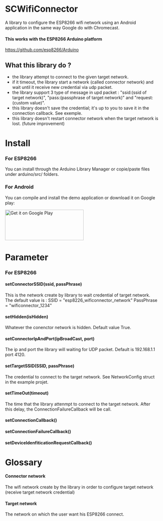 # SCWifiConnector
A library to configure the ESP8266 wifi network using an Android application in the same way Google do with Chromecast.

#### This works with the ESP8266 Arduino platform
https://github.com/esp8266/Arduino

## What this library do ? 
- the library attempt to connect to the given target network.
- if it timeout, the library start a network (called connector network) and wait until it receive new credential via udp packet.
- the library support 3 type of message in upd packet : "ssid:(ssid of target network)", "pass:(passphrase of target network)" and "request:(custom value)".
- this library doesn't save the credential; it's up to you to save it in the connection callback. See exemple.
- this library doesn't restart connector network when the target network is lost. (future improvement)

# Install

### For ESP8266 
You can install through the Arduino Library Manager or copie/paste files under arduino/src/ folders.

### For Android
You can compile and install the demo application or download it on Google play: 

<a href='https://play.google.com/store/apps/details?id=com.sacot41.espconnector_example&hl=fr&pcampaignid=MKT-Other-global-all-co-prtnr-py-PartBadge-Mar2515-1'><img alt='Get it on Google Play' width="258" height="100" src='https://play.google.com/intl/en_us/badges/images/generic/en_badge_web_generic.png'/></a>

# Parameter

### For ESP8266 

#### setConnectorSSID(ssid, passPhrase)

This is the network create by library to wait credential of target network. The default value is : SSID = "esp8226_wificonnector_network"
PassPhrase = "wificonnector_1234"

#### setHidden(isHidden)

Whatever the conenctor network is hidden. Default value True.

#### setConnectorIpAndPort(ipBroadCast, port)

The ip and port the library will waiting for UDP packet. Default is 192.168.1.1 port 4120.

#### setTargetSSID(SSID, passPhrase)

The credential to connect to the target network. See NetworkConfig struct in the example projet.

#### setTimeOut(timeout)

The time that the library attenmpt to connect to the target network. After this delay, the ConnectionFailureCallback will be call.

#### setConnectionCallback()

#### setConnectionFailureCallback()

#### setDeviceIdenfiticationRequestCallback()



# Glossary

#### Connector network

The wifi network create by the library in order to configure target network (receive target network credential)

#### Target network

The network on which the user want his ESP8266 connect.
